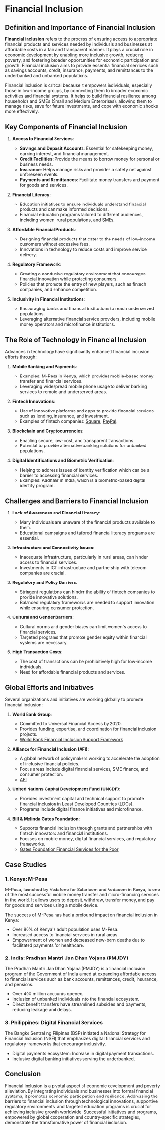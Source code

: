 # Financial Inclusion

## Definition and Importance of Financial Inclusion

**Financial inclusion** refers to the process of ensuring access to appropriate financial products and services needed by individuals and businesses at affordable costs in a fair and transparent manner. It plays a crucial role in economic development by enabling more inclusive growth, reducing poverty, and fostering broader opportunities for economic participation and growth. Financial inclusion aims to provide essential financial services such as savings accounts, credit, insurance, payments, and remittances to the underbanked and unbanked populations.

Financial inclusion is critical because it empowers individuals, especially those in low-income groups, by connecting them to broader economic activities and financial systems. It helps to build financial resilience among households and SMEs (Small and Medium Enterprises), allowing them to manage risks, save for future investments, and cope with economic shocks more effectively.

## Key Components of Financial Inclusion

1. **Access to Financial Services**:
   - **Savings and Deposit Accounts**: Essential for safekeeping money, earning interest, and financial management.
   - **Credit Facilities**: Provide the means to borrow money for personal or business needs.
   - **Insurance**: Helps manage risks and provides a safety net against unforeseen events.
   - **Payments and Remittances**: Facilitate money transfers and payment for goods and services.

2. **Financial Literacy**:
   - Education initiatives to ensure individuals understand financial products and can make informed decisions.
   - Financial education programs tailored to different audiences, including women, rural populations, and SMEs.

3. **Affordable Financial Products**:
   - Designing financial products that cater to the needs of low-income customers without excessive fees.
   - Innovations in technology to reduce costs and improve service delivery.

4. **Regulatory Framework**:
   - Creating a conducive regulatory environment that encourages financial innovation while protecting consumers.
   - Policies that promote the entry of new players, such as fintech companies, and enhance competition.

5. **Inclusivity in Financial Institutions**:
   - Encouraging banks and financial institutions to reach underserved populations.
   - Leveraging alternative financial service providers, including mobile money operators and microfinance institutions.

## The Role of Technology in Financial Inclusion

Advances in technology have significantly enhanced financial inclusion efforts through:

1. **Mobile Banking and Payments**:
   - Examples: M-Pesa in Kenya, which provides mobile-based money transfer and financial services.
   - Leveraging widespread mobile phone usage to deliver banking services to remote and underserved areas.

2. **Fintech Innovations**:
   - Use of innovative platforms and apps to provide financial services such as lending, insurance, and investment.
   - Examples of fintech companies: [Square](https://squareup.com/), [PayPal](https://www.paypal.com/).

3. **Blockchain and Cryptocurrencies**:
   - Enabling secure, low-cost, and transparent transactions.
   - Potential to provide alternative banking solutions for unbanked populations.

4. **Digital Identifications and Biometric Verification**:
   - Helping to address issues of identity verification which can be a barrier to accessing financial services.
   - Examples: Aadhaar in India, which is a biometric-based digital identity program.

## Challenges and Barriers to Financial Inclusion

1. **Lack of Awareness and Financial Literacy**:
   - Many individuals are unaware of the financial products available to them.
   - Educational campaigns and tailored financial literacy programs are essential.

2. **Infrastructure and Connectivity Issues**:
   - Inadequate infrastructure, particularly in rural areas, can hinder access to financial services.
   - Investments in ICT infrastructure and partnership with telecom companies are crucial.

3. **Regulatory and Policy Barriers**:
   - Stringent regulations can hinder the ability of fintech companies to provide innovative solutions.
   - Balanced regulatory frameworks are needed to support innovation while ensuring consumer protection.

4. **Cultural and Gender Barriers**:
   - Cultural norms and gender biases can limit women's access to financial services.
   - Targeted programs that promote gender equity within financial systems are necessary.

5. **High Transaction Costs**:
   - The cost of transactions can be prohibitively high for low-income individuals.
   - Need for affordable financial products and services.

## Global Efforts and Initiatives

Several organizations and initiatives are working globally to promote financial inclusion:

1. **World Bank Group**:
   - Committed to Universal Financial Access by 2020.
   - Provides funding, expertise, and coordination for financial inclusion projects.
   - [World Bank Financial Inclusion Support Framework](https://www.worldbank.org/en/topic/financialinclusion)

2. **Alliance for Financial Inclusion (AFI)**:
   - A global network of policymakers working to accelerate the adoption of inclusive financial policies.
   - Focus areas include digital financial services, SME finance, and consumer protection.
   - [AFI](https://www.afi-global.org/)

3. **United Nations Capital Development Fund (UNCDF)**:
   - Provides investment capital and technical support to promote financial inclusion in Least Developed Countries (LDCs).
   - Programs include digital finance initiatives and microfinance.

4. **Bill & Melinda Gates Foundation**:
   - Supports financial inclusion through grants and partnerships with fintech innovators and financial institutions.
   - Focuses on mobile money, digital financial services, and regulatory frameworks.
   - [Gates Foundation Financial Services for the Poor](https://www.gatesfoundation.org/our-work/programs/global-growth-and-opportunity/financial-services-for-the-poor)

## Case Studies

### 1. Kenya: M-Pesa

M-Pesa, launched by Vodafone for Safaricom and Vodacom in Kenya, is one of the most successful mobile money transfer and micro-financing services in the world. It allows users to deposit, withdraw, transfer money, and pay for goods and services using a mobile device. 

The success of M-Pesa has had a profound impact on financial inclusion in Kenya:
- Over 80% of Kenya's adult population uses M-Pesa.
- Increased access to financial services in rural areas.
- Empowerment of women and decreased new-born deaths due to facilitated payments for healthcare.

### 2. India: Pradhan Mantri Jan Dhan Yojana (PMJDY)

The Pradhan Mantri Jan Dhan Yojana (PMJDY) is a financial inclusion program of the Government of India aimed at expanding affordable access to financial services such as bank accounts, remittances, credit, insurance, and pensions.
- Over 400 million accounts opened.
- Inclusion of unbanked individuals into the financial ecosystem.
- Direct benefit transfers have streamlined subsidies and payments, reducing leakage and delays.

### 3. Philippines: Digital Financial Services

The Bangko Sentral ng Pilipinas (BSP) initiated a National Strategy for Financial Inclusion (NSFI) that emphasizes digital financial services and regulatory frameworks that encourage inclusivity.
- Digital payments ecosystem: Increase in digital payment transactions.
- Inclusive digital banking initiatives serving the underbanked.

## Conclusion

Financial inclusion is a pivotal aspect of economic development and poverty alleviation. By integrating individuals and businesses into formal financial systems, it promotes economic participation and resilience. Addressing the barriers to financial inclusion through technological innovations, supportive regulatory environments, and targeted education programs is crucial for achieving inclusive growth worldwide. Successful initiatives and programs, empowered by global cooperation and country-specific strategies, demonstrate the transformative power of financial inclusion.